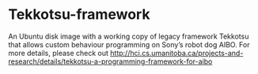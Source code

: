 # Tekkotsu-framework
An Ubuntu disk image with a working copy of legacy framework Tekkotsu that allows custom behaviour programming on Sony’s robot dog AIBO.
For more details, please check out http://hci.cs.umanitoba.ca/projects-and-research/details/tekkotsu-a-programming-framework-for-aibo
